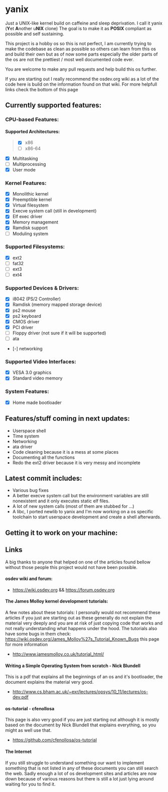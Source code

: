 # yanix
Just a UNIX-like kernel build on caffeine and 
sleep deprivation. I call it yanix (**Y**et **A**nother u**NIX** clone) The goal is to make it as **POSIX**
compliant as possible and self sustaining.

This project is a hobby os so this is not perfect,
I am currently trying to make the codebase as clean as possible
so others can learn from this os and build their own
but as of now some parts especially the older parts of the os
are not the prettiest / most well documented code ever.

You are welcome to make any pull requests and help build this os
further. 

If you are starting out I really recommend the osdev.org wiki 
as a lot of the code here is build on the information found
on that wiki. For more helpfull links check the bottom of this page

## Currently supported features:
### CPU-based Features:
#### Supported Architectures:
> - [X] x86
> - [ ] x86-64

- [X] Multitasking
- [ ] Multiprocessing
- [X] User mode

### Kernel Features:
- [X] Monolithic kernel
- [X] Preemptible kernel
- [X] Virtual filesystem
- [X] Execve system call (still in development)
- [X] Elf exec driver
- [X] Memory management
- [X] Ramdisk support
- [ ] Moduling system

### Supported Filesystems:
- [X] ext2
- [ ] fat32
- [ ] ext3
- [ ] ext4

### Supported Devices & Drivers:
- [X] i8042         (PS/2 Controller)
- [X] Ramdisk       (memory mapped storage device)
- [X] ps2 mouse 
- [X] ps2 keyboard
- [X] CMOS driver
- [X] PCI driver
- [ ] Floppy driver (not sure if it will be supported)
- [ ] ata
- [-] networking

### Supported Video Interfaces:
- [X] VESA 3.0 graphics
- [X] Standard video memory

### System Features:
- [X] Home made bootloader
 
## Features/stuff coming in next updates:
- Userspace shell
- Time system
- Networking
- ata driver
- Code cleaning because it is a mess at some places
- Documenting all the functions 
- Redo the ext2 driver because it is very messy and incomplete

## Latest commit includes:
- Various bug fixes
- A better execve system call but the environment variables are still nonexistent and it only executes static elf files.
- A lot of new system calls (most of them are stubbed for ...)
- A libc, I ported newlib to yanix and I'm now working on a os specific toolchain to start userspace development and create a shell afterwards.


## Getting it to work on your machine:


## Links

A big thanks to anyone that helped on one of the articles found bellow
without those people this project would not have been possible.

#### osdev wiki and forum:
- https://wiki.osdev.org  && https://forum.osdev.org

#### The James Molloy kernel development tutorials:

A few notes about these tutorials:
I personally would not recommend these articles if you just are starting out 
as these generally do not explain the material very deeply and you are at risk
of just copying code that works and not really understanding what happens under 
the hood. The tutorials also have some bugs in them check: 
https://wiki.osdev.org/James_Molloy%27s_Tutorial_Known_Bugs
this page for more information

- http://www.jamesmolloy.co.uk/tutorial_html/

#### Writing a Simple Operating System from scratch - Nick Blundell

This is a pdf that explains all the beginnings of an os and it's
bootloader, the document explains the material very good.

- http://www.cs.bham.ac.uk/~exr/lectures/opsys/10_11/lectures/os-dev.pdf

#### os-tutorial - cfenollosa

This page is also very good if you are just starting out although it is mostly
based on the document by Nick Blundell that explains everything, so you might as
well use that. 

- https://github.com/cfenollosa/os-tutorial

#### The Internet

If you still struggle to understand something our want to implement something that
is not listed in any of these documents you can still search the web. Sadly enough
a lot of os development sites and articles are now down because of various reasons
but there is still a lot just lying around waiting for you to find it.
